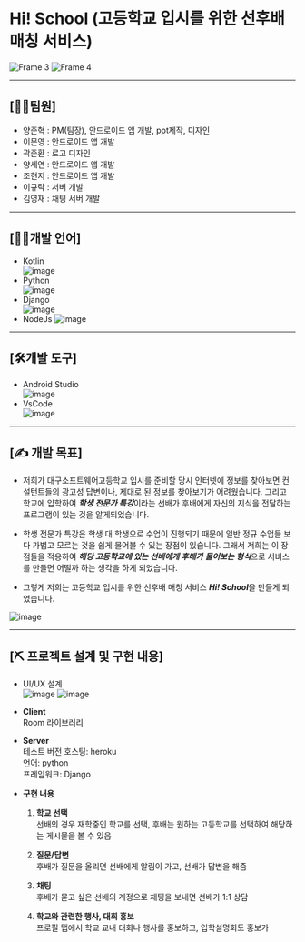 # Hi! School (고등학교 입시를 위한 선후배 매칭 서비스)
![Frame 3](https://user-images.githubusercontent.com/56965398/104407081-2c3b1880-55a4-11eb-8df1-60d831e22af2.png)
![Frame 4](https://user-images.githubusercontent.com/56965398/104407113-3fe67f00-55a4-11eb-9587-2681240126a1.png)   

------------

## [👩‍👨‍팀원]
- 양준혁 : PM(팀장), 안드로이드 앱 개발, ppt제작, 디자인
- 이문영 : 안드로이드 앱 개발
- 곽준환 : 로고 디자인
- 양세연 : 안드로이드 앱 개발
- 조현지 : 안드로이드 앱 개발
- 이규락 : 서버 개발
- 김영재 : 채팅 서버 개발   

------------

## [👨‍💻개발 언어]
- Kotlin   
![image](https://user-images.githubusercontent.com/56965398/104442284-30812900-55d8-11eb-9a62-6e0a3662ee78.png)
- Python   
![image](https://user-images.githubusercontent.com/56965398/104442484-776f1e80-55d8-11eb-9235-60caee092883.png)
- Django  
![image](https://user-images.githubusercontent.com/56965398/104448292-4eeb2280-55e0-11eb-849c-0a54be09044b.png)   
- NodeJs
![image](https://user-images.githubusercontent.com/56965398/104442609-a7b6bd00-55d8-11eb-9789-9dbca9e8d3ae.png)      

------------    

## [🛠개발 도구]
- Android Studio  
![image](https://user-images.githubusercontent.com/56965398/104442860-0419dc80-55d9-11eb-9e18-37877e1c49e1.png)
- VsCode  
![image](https://user-images.githubusercontent.com/56965398/104442943-1d228d80-55d9-11eb-9808-112595d5913d.png)     

------------ 

## [✍ 개발 목표]
- 저희가 대구소프트웨어고등학교 입시를 준비할 당시 인터넷에 정보를 찾아보면 컨설턴트들의 광고성 답변이나, 제대로 된 정보를 찾아보기가 어려웠습니다. 그리고 학교에 입학하여 ***학생 전문가 특강***이라는 선배가 후배에게 자신의 지식을 전달하는 프로그램이 있는 것을 알게되었습니다.    

- 학생 전문가 특강은 학생 대 학생으로 수업이 진행되기 때문에 일반 정규 수업들 보다 가볍고 모르는 것을 쉽게 물어볼 수 있는 장점이 있습니다. 그래서 저희는 이 장점들을 적용하여 ***해당 고등학교에 있는 선배에게 후배가 물어보는 형식***으로 서비스를 만들면 어떨까 하는 생각을 하게 되었습니다.     

- 그렇게 저희는 고등학교 입시를 위한 선후배 매칭 서비스 ***Hi! School***을 만들게 되었습니다.   

![image](https://user-images.githubusercontent.com/56965398/104444169-c4ec8b00-55da-11eb-915f-d31a1a2d0147.png)   

------------
   
## [⛏ 프로젝트 설계 및 구현 내용]   
- UI/UX 설계   
![image](https://user-images.githubusercontent.com/56965398/104445149-206b4880-55dc-11eb-8e4e-ec8912934d97.png)
![image](https://user-images.githubusercontent.com/56965398/104445548-940d5580-55dc-11eb-9dd8-3dfbebaf2347.png)  

- **Client**  
Room 라이브러리  

- **Server**  
테스트 버전 호스팅: heroku  
언어: python  
프레임워크: Django  

- **구현 내용**
  1. **학교 선택**  
    선배의 경우 재학중인 학교를 선택, 후배는 원하는 고등학교를 선택하여 해당하는 게시물을 볼 수 있음  
    
  2. **질문/답변**  
    후배가 질문을 올리면 선배에게 알림이 가고, 선배가 답변을 해줌  
    
  3. **채팅**  
    후배가 묻고 싶은 선배의 계정으로 채팅을 보내면 선배가 1:1 상담  
    
  4. **학교와 관련한 행사, 대회 홍보**  
    프로필 탭에서 학교 교내 대회나 행사를 홍보하고, 입학설명회도 홍보가
    
